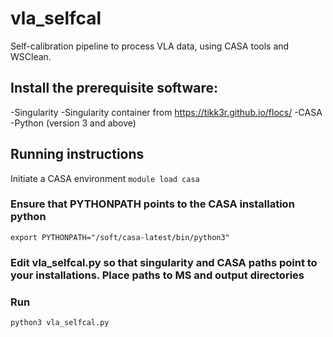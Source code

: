 #  vla_selfcal
Self-calibration pipeline to process VLA data, using CASA tools and WSClean.

##  Install the prerequisite software:
-Singularity
-Singularity container from https://tikk3r.github.io/flocs/
-CASA
-Python (version 3 and above)

##  Running instructions
Initiate a CASA environment
`module load casa`

### Ensure that PYTHONPATH points to the CASA installation python
`export PYTHONPATH="/soft/casa-latest/bin/python3"`

### Edit vla_selfcal.py so that singularity and CASA paths point to your installations. Place paths to MS and output directories

###  Run
`python3 vla_selfcal.py`
